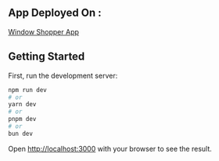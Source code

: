 ## App Deployed On :

<a href="https://auth-next-firebase.vercel.app/" target="_blank">Window Shopper App </a>

## Getting Started

First, run the development server:

```bash
npm run dev
# or
yarn dev
# or
pnpm dev
# or
bun dev
```

Open [http://localhost:3000](http://localhost:3000) with your browser to see the result.

